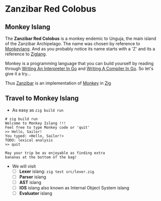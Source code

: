 # Zanzibar Red Colobus

## Monkey Islang

The **Zanzibar Red Colobus** is a monkey endemic to Unguja, the main island of the Zanzibar Archipelago.
The name was chosen by reference to [Monkeylang](https://monkeylang.org/). And as you probably notice its
name starts with a 'Z' and its a reference to [Ziglang](https://ziglang.org/).

Monkey is a programming language that you can build yourself by reading through
[Writing An Interpreter In Go](https://interpreterbook.com/) and
[Writing A Compiler In Go](https://compilerbook.com/). So let's give it a try...

Thus [Zanzibar](https://github.com/gthvn1/zanzibar/) is an implementation of [Monkey](https://monkeylang.org/) in [Zig](https://ziglang.org/)

## Travel to Monkey Islang

- As easy as `zig build run`
```
# zig build run
Welcome to Monkey Islang !!!
Feel free to type Monkey code or 'quit'
>> Hello, Sailor!
You typed: <Hello, Sailor!>
TODO: lexical analysis
>> quit

May your trip be as enjoyable as finding extra
bananas at the bottom of the bag!
```
- We will visit
  - [ ] **Lexer** islang: `zig test src/lexer.zig`
  - [ ] **Parser** islang
  - [ ] **AST** islang
  - [ ] **IOS** islang also known as Internal Object System islang
  - [ ] **Evaluator** islang
